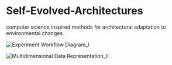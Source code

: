 # Self-Evolved-Architectures
computer science inspired methods for architectural adaptation to environmental changes

![Experiment Workflow Diagram_I](https://user-images.githubusercontent.com/34107769/192790139-87d316ef-85d1-4127-9b56-4b7362331bca.png)

![Multidimensional Data Representation_II](https://user-images.githubusercontent.com/34107769/192790069-32985ace-7fe5-4665-8100-40716a4524ab.png)
